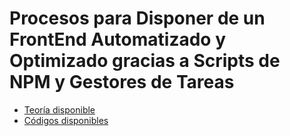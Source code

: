 # Procesos para Disponer de un FrontEnd Automatizado y Optimizado gracias a Scripts de NPM y Gestores de Tareas

* [Teoría disponible](https://zacktagnan.github.io/autom.optim-frontend/)
* [Códigos disponibles](https://github.com/zacktagnan/autom.optim-frontend)